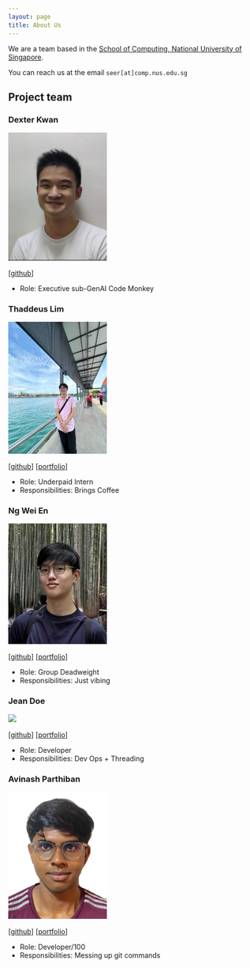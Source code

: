 ```yaml
---
layout: page
title: About Us
---
```


We are a team based in the [School of Computing, National University of Singapore](https://www.comp.nus.edu.sg).

You can reach us at the email `seer[at]comp.nus.edu.sg`

## Project team

### Dexter Kwan

<img src="images/dexterkwxn.png" width="200px">

[[github](https://github.com/dexterkwxn)]

* Role: Executive sub-GenAI Code Monkey

### Thaddeus Lim

<img src="images/lyhthaddeus.png" width="200px">

[[github](http://github.com/lyhthaddeus)]
[[portfolio](team/johndoe.md)]

* Role: Underpaid Intern
* Responsibilities: Brings Coffee

### Ng Wei En

<img src="images/weien02.png" width="200px">

[[github](http://github.com/weien02)] [[portfolio](team/johndoe.md)]

* Role: Group Deadweight
* Responsibilities: Just vibing

### Jean Doe

<img src="images/johndoe.png" width="200px">

[[github](http://github.com/johndoe)]
[[portfolio](team/johndoe.md)]

* Role: Developer
* Responsibilities: Dev Ops + Threading

### Avinash Parthiban

<img src="images/avinazz3.png" width="200px">

[[github](http://github.com/avinazz3)]
[[portfolio](team/avinash.md)]

* Role: Developer/100
* Responsibilities: Messing up git commands
